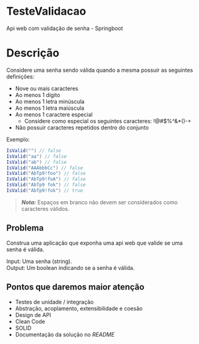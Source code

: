 # TesteValidacao
Api web com validação de senha - Springboot

# Descrição

Considere uma senha sendo válida quando a mesma possuir as seguintes definições:

- Nove ou mais caracteres
- Ao menos 1 dígito
- Ao menos 1 letra minúscula
- Ao menos 1 letra maiúscula
- Ao menos 1 caractere especial
  - Considere como especial os seguintes caracteres: !@#$%^&*()-+
- Não possuir caracteres repetidos dentro do conjunto

Exemplo:  

```c#
IsValid("") // false  
IsValid("aa") // false  
IsValid("ab") // false  
IsValid("AAAbbbCc") // false  
IsValid("AbTp9!foo") // false  
IsValid("AbTp9!foA") // false
IsValid("AbTp9 fok") // false
IsValid("AbTp9!fok") // true
```

> **_Nota:_**  Espaços em branco não devem ser considerados como caracteres válidos.

## Problema

Construa uma aplicação que exponha uma api web que valide se uma senha é válida.

Input: Uma senha (string).  
Output: Um boolean indicando se a senha é válida.


## Pontos que daremos maior atenção

- Testes de unidade / integração
- Abstração, acoplamento, extensibilidade e coesão
- Design de API
- Clean Code
- SOLID
- Documentação da solução no *README* 
